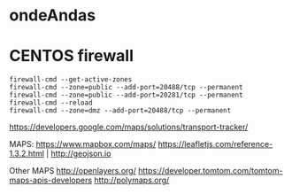 # ondeAndas

# CENTOS firewall
```
firewall-cmd --get-active-zones
firewall-cmd --zone=public --add-port=20488/tcp --permanent
firewall-cmd --zone=public --add-port=20281/tcp --permanent
firewall-cmd --reload
firewall-cmd --zone=dmz --add-port=20488/tcp --permanent
```
https://developers.google.com/maps/solutions/transport-tracker/

MAPS:
https://www.mapbox.com/maps/
https://leafletjs.com/reference-1.3.2.html | http://geojson.io

Other MAPS
http://openlayers.org/
https://developer.tomtom.com/tomtom-maps-apis-developers
http://polymaps.org/
